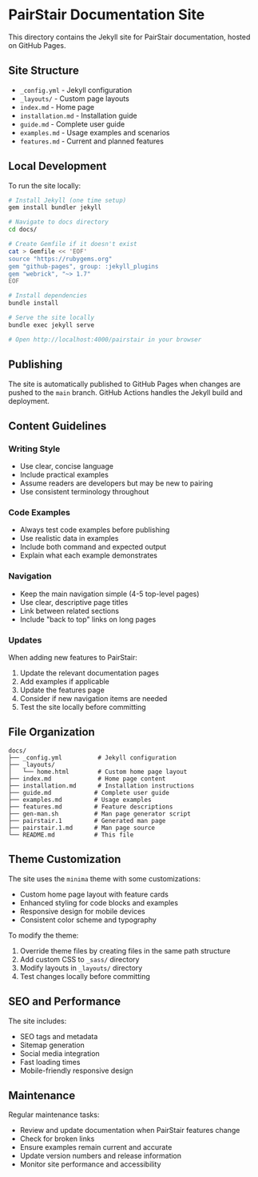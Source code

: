 # PairStair Documentation Site

This directory contains the Jekyll site for PairStair documentation, hosted on GitHub Pages.

## Site Structure

- `_config.yml` - Jekyll configuration
- `_layouts/` - Custom page layouts
- `index.md` - Home page
- `installation.md` - Installation guide
- `guide.md` - Complete user guide
- `examples.md` - Usage examples and scenarios
- `features.md` - Current and planned features

## Local Development

To run the site locally:

```bash
# Install Jekyll (one time setup)
gem install bundler jekyll

# Navigate to docs directory
cd docs/

# Create Gemfile if it doesn't exist
cat > Gemfile << 'EOF'
source "https://rubygems.org"
gem "github-pages", group: :jekyll_plugins
gem "webrick", "~> 1.7"
EOF

# Install dependencies
bundle install

# Serve the site locally
bundle exec jekyll serve

# Open http://localhost:4000/pairstair in your browser
```

## Publishing

The site is automatically published to GitHub Pages when changes are pushed to the `main` branch. GitHub Actions handles the Jekyll build and deployment.

## Content Guidelines

### Writing Style
- Use clear, concise language
- Include practical examples
- Assume readers are developers but may be new to pairing
- Use consistent terminology throughout

### Code Examples
- Always test code examples before publishing
- Use realistic data in examples
- Include both command and expected output
- Explain what each example demonstrates

### Navigation
- Keep the main navigation simple (4-5 top-level pages)
- Use clear, descriptive page titles
- Link between related sections
- Include "back to top" links on long pages

### Updates
When adding new features to PairStair:

1. Update the relevant documentation pages
2. Add examples if applicable
3. Update the features page
4. Consider if new navigation items are needed
5. Test the site locally before committing

## File Organization

```
docs/
├── _config.yml          # Jekyll configuration
├── _layouts/
│   └── home.html        # Custom home page layout
├── index.md             # Home page content
├── installation.md      # Installation instructions
├── guide.md            # Complete user guide
├── examples.md         # Usage examples
├── features.md         # Feature descriptions
├── gen-man.sh          # Man page generator script
├── pairstair.1         # Generated man page
├── pairstair.1.md      # Man page source
└── README.md           # This file
```

## Theme Customization

The site uses the `minima` theme with some customizations:

- Custom home page layout with feature cards
- Enhanced styling for code blocks and examples
- Responsive design for mobile devices
- Consistent color scheme and typography

To modify the theme:

1. Override theme files by creating files in the same path structure
2. Add custom CSS to `_sass/` directory
3. Modify layouts in `_layouts/` directory
4. Test changes locally before committing

## SEO and Performance

The site includes:

- SEO tags and metadata
- Sitemap generation
- Social media integration
- Fast loading times
- Mobile-friendly responsive design

## Maintenance

Regular maintenance tasks:

- Review and update documentation when PairStair features change
- Check for broken links
- Ensure examples remain current and accurate
- Update version numbers and release information
- Monitor site performance and accessibility
